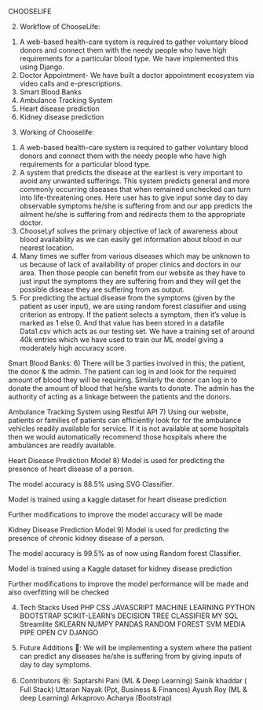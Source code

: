 CHOOSELIFE

2. Workflow of ChooseLife:
1) A web-based health-care system is required to gather voluntary blood donors and connect them with the needy people who have high requirements for a particular blood type. We have implemented this using Django.
2) Doctor Appointment- We have built a doctor appointment ecosystem via video calls and e-prescriptions.
3) Smart Blood Banks
4) Ambulance Tracking System
5) Heart disease prediction
6) Kidney disease prediction


3. Working of Chooselife:
1) A web-based health-care system is required to gather voluntary blood donors and connect them with the needy people who have high requirements for a particular blood type. 
2) A system that predicts the disease at the earliest is very important to avoid any unwanted sufferings. This system predicts general and more commonly occurring diseases that when remained unchecked can turn into life-threatening ones. Here user has to give input some day to day observable symptoms he/she is suffering from and our app predicts the ailment he/she is suffering from and redirects them to the appropriate doctor.
3) ChooseLyf solves the primary objective of lack of awareness about blood availability as we can easily get information about blood in our nearest location.
4) Many times we suffer from various diseases which may be unknown to us because of lack of availability of proper clinics and doctors in our area. Then those people can benefit from our website as they have to just input the symptoms they are suffering from and they will get the possible disease they are suffering from as output.
5) For predicting the actual disease from the symptoms (given by the patient as user input), we are using random forest classifier and using criterion as entropy.
If the patient selects a symptom, then it’s value is marked as 1 else 0. And that value has been stored in a datafile Data1.csv which acts as our testing set.
We have a training set of around 40k entries which we have used to train our ML model giving a moderately high accuracy score.

Smart Blood Banks:
6) There will be 3 parties involved in this; the patient, the donor & the admin. The patient can log in and look for the required amount of blood they will be requiring. Similarly the donor can log in to donate the amount of blood that he/she wants to donate. The admin has the authority of acting as a linkage between the patients and the donors. 

Ambulance Tracking System using Restful API
7) Using our website, patients or families of patients can efficiently look for for the ambulance vehicles readily available for service. If it is not available at some hospitals then we would automatically recommend those hospitals where the ambulances are readily available. 

Heart Disease Prediction Model
8) Model is used for predicting the presence of heart disease of a person.

The model accuracy is 88.5% using SVG Classifier.

Model is trained using a kaggle dataset for heart disease prediction

Further modifications to improve the model accuracy will be made

Kidney Disease Prediction Model
9) Model is used for predicting the presence of chronic kidney disease of a person.

The model accuracy is 99.5% as of now using Random forest Classifier.

Model is trained using a Kaggle dataset for kidney disease prediction

 Further modifications to improve the model performance will be made and also overfitting will be checked



4. Tech Stacks Used
PHP
CSS
JAVASCRIPT
MACHINE LEARNING
PYTHON
BOOTSTRAP
SCIKIT-LEARN’s DECISION TREE CLASSIFIER
MY SQL
Streamlite
SKLEARN
NUMPY PANDAS
RANDOM FOREST
SVM
MEDIA PIPE
OPEN CV
DJANGO

6. Future Additions 🤞:
We will be implementing a system where the patient can predict any diseases he/she is suffering from by giving inputs of day to day symptoms.

7. Contributors ㊗️:
Saptarshi Pani (ML & Deep Learning)
Sainik khaddar ( Full Stack)
Uttaran Nayak (Ppt, Business & Finances)
Ayush Roy (ML & deep Learning)
Arkaprovo Acharya (Bootstrap)